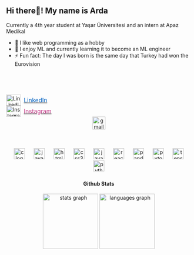 <div>
  <h2 align="left">Hi there👋! My name is Arda</h2>
  <p>Currently a 4th year student at Yaşar Üniversitesi and an intern at Apaz Medikal</p>
  <ul>
    <li>👀 I like web programming as a hobby</li>
    <li>🌱 I enjoy ML and currently learning it to become an ML engineer</li>
    <li>⚡ Fun fact: The day I was born is the same day that Turkey had won the Eurovision</li>
  </ul>
</div>

<div align="center" style="margin-top: 15%; margin-bottom: 5%;"> 
  <a href="https://linkedin.com/in/arda-harman-804091156" target="blank" style="display: flex; align-items: center; margin-right: 5%;">
    <img src="https://raw.githubusercontent.com/rahuldkjain/github-profile-readme-generator/master/src/images/icons/Social/linked-in-alt.svg" alt="LinkedIn" height="30" width="40" />
    <span style="color: #0A66C2; font-size: 16px; margin-left: 8px;">LinkedIn</span>
  </a>
  <a href="https://instagram.com/harman_arda_" target="blank" style="display: flex; align-items: center; margin-right: 5%;">
    <img src="https://raw.githubusercontent.com/rahuldkjain/github-profile-readme-generator/master/src/images/icons/Social/instagram.svg" alt="Instagram" height="30" width="40" />
    <span style="color: #C13584; font-size: 16px; margin-left: 8px;">Instagram</span>
  </a>
  <img src="https://img.shields.io/static/v1?message=Gmail&logo=gmail&label=&color=D14836&logoColor=white&labelColor=&style=for-the-badge" height="35" alt="gmail logo" />
</div>

<div align="center" style="margin-top: 10%; margin-bottom: 5%;">
  <img src="https://cdn.jsdelivr.net/gh/devicons/devicon/icons/c/c-original.svg" height="30" alt="c logo" style="margin: 0 2%;" />
  <img src="https://cdn.jsdelivr.net/gh/devicons/devicon/icons/java/java-original.svg" height="30" alt="java logo" style="margin: 0 2%;" />
  <img src="https://cdn.jsdelivr.net/gh/devicons/devicon/icons/html5/html5-original.svg" height="30" alt="html5 logo" style="margin: 0 2%;" />
  <img src="https://cdn.jsdelivr.net/gh/devicons/devicon/icons/css3/css3-original.svg" height="30" alt="css3 logo" style="margin: 0 2%;" />
  <img src="https://cdn.jsdelivr.net/gh/devicons/devicon/icons/javascript/javascript-original.svg" height="30" alt="javascript logo" style="margin: 0 2%;" />
  <img src="https://cdn.jsdelivr.net/gh/devicons/devicon/icons/react/react-original.svg" height="30" alt="react logo" style="margin: 0 2%;" />
  <img src="https://cdn.jsdelivr.net/gh/devicons/devicon/icons/pandas/pandas-original.svg" height="30" alt="pandas logo" style="margin: 0 2%;" />
  <img src="https://cdn.jsdelivr.net/gh/devicons/devicon/icons/pytorch/pytorch-original.svg" height="30" alt="pytorch logo" style="margin: 0 2%;" />
  <img src="https://cdn.jsdelivr.net/gh/devicons/devicon/icons/tensorflow/tensorflow-original.svg" height="30" alt="tensorflow logo" style="margin: 0 2%;" />
  <img src="https://cdn.jsdelivr.net/gh/devicons/devicon/icons/python/python-original.svg" height="30" alt="python logo" style="margin: 0 2%;" />
</div>

<h4 align="center">Github Stats</h4>
<div align="center">
  <img src="https://github-readme-stats.vercel.app/api?username=ecarmu&hide_title=false&hide_rank=false&show_icons=true&include_all_commits=true&count_private=true&disable_animations=false&theme=dracula&locale=en&hide_border=false" height="150" alt="stats graph" />
  <img src="https://github-readme-stats.vercel.app/api/top-langs?username=ecarmu&locale=en&hide_title=false&layout=compact&card_width=320&langs_count=5&theme=dracula&hide_border=false" height="150" alt="languages graph" />
</div>
